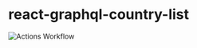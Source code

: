 # react-graphql-country-list


![Actions Workflow](https://github.com/joaomarcuslf2/react-graphql-country-list/workflows/React/badge.svg)

